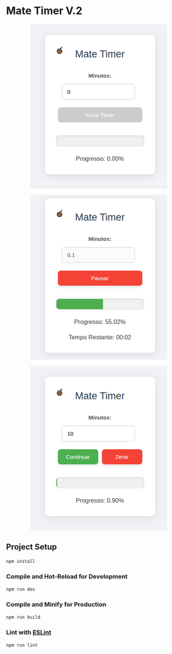 # Mate Timer V.2

<p align="center">
<img src="./public/image.png" >
</p>
<p align="center">
<img src="./public/image3.png" >
</p>
<p align="center">
<img src="./public/image2.png" >
</p>

## Project Setup

```sh
npm install
```

### Compile and Hot-Reload for Development

```sh
npm run dev
```

### Compile and Minify for Production

```sh
npm run build
```

### Lint with [ESLint](https://eslint.org/)

```sh
npm run lint
```
